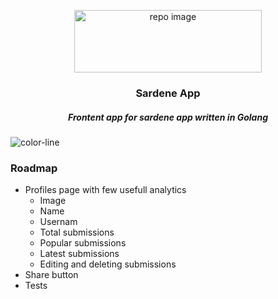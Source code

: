 <p align="center">
  <img src="https://user-images.githubusercontent.com/17708702/56468550-e04d5500-644b-11e9-80fb-6e091d0ef1cd.png" alt="repo image" width="300" height="100" />
  <h3 align="center">Sardene App</h3>
  <h5 align="center"><i>Frontent app for sardene app written in Golang
</i></h5>
</p>

![color-line](https://i.imgur.com/ufmIs45.png)


### Roadmap
- Profiles page with few usefull analytics
    - Image
    - Name
    - Usernam
    - Total submissions
    - Popular submissions
    - Latest submissions
    - Editing and deleting submissions
- Share button
- Tests